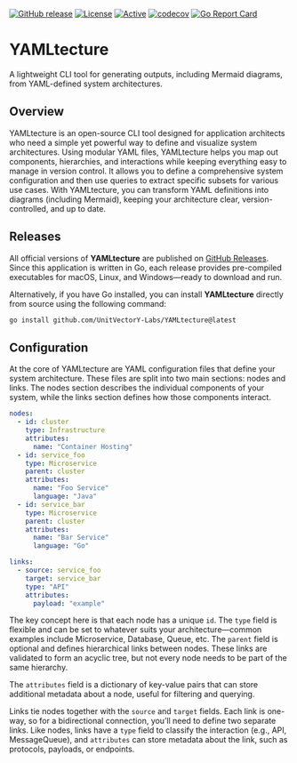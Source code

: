 [![GitHub release](https://img.shields.io/github/release/UnitVectorY-Labs/YAMLtecture.svg)](https://github.com/UnitVectorY-Labs/YAMLtecture/releases/latest) [![License](https://img.shields.io/badge/license-MIT-blue)](https://opensource.org/licenses/MIT) [![Active](https://img.shields.io/badge/Status-Active-green)](https://guide.unitvectorylabs.com/bestpractices/status/#active) [![codecov](https://codecov.io/gh/UnitVectorY-Labs/YAMLtecture/graph/badge.svg?token=YMO7aAligO)](https://codecov.io/gh/UnitVectorY-Labs/YAMLtecture) [![Go Report Card](https://goreportcard.com/badge/github.com/UnitVectorY-Labs/YAMLtecture)](https://goreportcard.com/report/github.com/UnitVectorY-Labs/YAMLtecture)

# YAMLtecture

A lightweight CLI tool for generating outputs, including Mermaid diagrams, from YAML-defined system architectures.

## Overview

YAMLtecture is an open-source CLI tool designed for application architects who need a simple yet powerful way to define and visualize system architectures. Using modular YAML files, YAMLtecture helps you map out components, hierarchies, and interactions while keeping everything easy to manage in version control. It allows you to define a comprehensive system configuration and then use queries to extract specific subsets for various use cases. With YAMLtecture, you can transform YAML definitions into diagrams (including Mermaid), keeping your architecture clear, version-controlled, and up to date.

## Releases

All official versions of **YAMLtecture** are published on [GitHub Releases](https://github.com/UnitVectorY-Labs/YAMLtecture/releases). Since this application is written in Go, each release provides pre-compiled executables for macOS, Linux, and Windows—ready to download and run.

Alternatively, if you have Go installed, you can install **YAMLtecture** directly from source using the following command:

```bash
go install github.com/UnitVectorY-Labs/YAMLtecture@latest
```

## Configuration

At the core of YAMLtecture are YAML configuration files that define your system architecture. These files are split into two main sections: nodes and links. The nodes section describes the individual components of your system, while the links section defines how those components interact.

```yaml
nodes:
  - id: cluster
    type: Infrastructure
    attributes:
      name: "Container Hosting"
  - id: service_foo
    type: Microservice
    parent: cluster
    attributes:
      name: "Foo Service"
      language: "Java"
  - id: service_bar
    type: Microservice
    parent: cluster
    attributes:
      name: "Bar Service"
      language: "Go"

links:
  - source: service_foo
    target: service_bar
    type: "API"
    attributes:
      payload: "example"
```

The key concept here is that each node has a unique `id`. The `type` field is flexible and can be set to whatever suits your architecture—common examples include Microservice, Database, Queue, etc. The `parent` field is optional and defines hierarchical links between nodes. These links are validated to form an acyclic tree, but not every node needs to be part of the same hierarchy.

The `attributes` field is a dictionary of key-value pairs that can store additional metadata about a node, useful for filtering and querying.

Links tie nodes together with the `source` and `target` fields. Each link is one-way, so for a bidirectional connection, you’ll need to define two separate links. Like nodes, links have a `type` field to classify the interaction (e.g., API, MessageQueue), and `attributes` can store metadata about the link, such as protocols, payloads, or endpoints.
